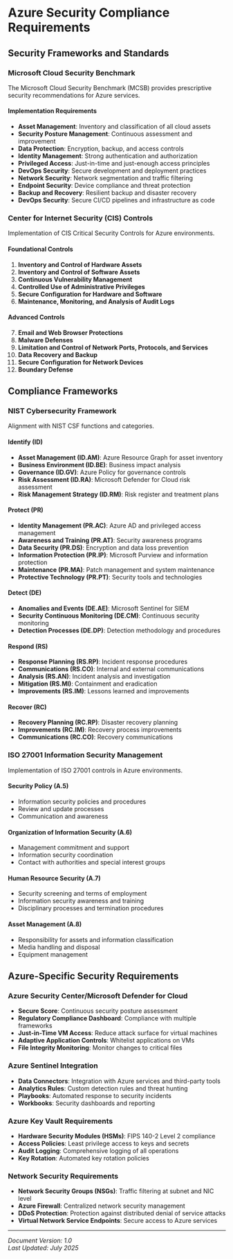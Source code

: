 # Azure Security Compliance Requirements

## Security Frameworks and Standards

### Microsoft Cloud Security Benchmark
The Microsoft Cloud Security Benchmark (MCSB) provides prescriptive security recommendations for Azure services.

#### Implementation Requirements
- **Asset Management**: Inventory and classification of all cloud assets
- **Security Posture Management**: Continuous assessment and improvement
- **Data Protection**: Encryption, backup, and access controls
- **Identity Management**: Strong authentication and authorization
- **Privileged Access**: Just-in-time and just-enough access principles
- **DevOps Security**: Secure development and deployment practices
- **Network Security**: Network segmentation and traffic filtering
- **Endpoint Security**: Device compliance and threat protection
- **Backup and Recovery**: Resilient backup and disaster recovery
- **DevOps Security**: Secure CI/CD pipelines and infrastructure as code

### Center for Internet Security (CIS) Controls
Implementation of CIS Critical Security Controls for Azure environments.

#### Foundational Controls
1. **Inventory and Control of Hardware Assets**
2. **Inventory and Control of Software Assets**
3. **Continuous Vulnerability Management**
4. **Controlled Use of Administrative Privileges**
5. **Secure Configuration for Hardware and Software**
6. **Maintenance, Monitoring, and Analysis of Audit Logs**

#### Advanced Controls
7. **Email and Web Browser Protections**
8. **Malware Defenses**
9. **Limitation and Control of Network Ports, Protocols, and Services**
10. **Data Recovery and Backup**
11. **Secure Configuration for Network Devices**
12. **Boundary Defense**

## Compliance Frameworks

### NIST Cybersecurity Framework
Alignment with NIST CSF functions and categories.

#### Identify (ID)
- **Asset Management (ID.AM)**: Azure Resource Graph for asset inventory
- **Business Environment (ID.BE)**: Business impact analysis
- **Governance (ID.GV)**: Azure Policy for governance controls
- **Risk Assessment (ID.RA)**: Microsoft Defender for Cloud risk assessment
- **Risk Management Strategy (ID.RM)**: Risk register and treatment plans

#### Protect (PR)
- **Identity Management (PR.AC)**: Azure AD and privileged access management
- **Awareness and Training (PR.AT)**: Security awareness programs
- **Data Security (PR.DS)**: Encryption and data loss prevention
- **Information Protection (PR.IP)**: Microsoft Purview and information protection
- **Maintenance (PR.MA)**: Patch management and system maintenance
- **Protective Technology (PR.PT)**: Security tools and technologies

#### Detect (DE)
- **Anomalies and Events (DE.AE)**: Microsoft Sentinel for SIEM
- **Security Continuous Monitoring (DE.CM)**: Continuous security monitoring
- **Detection Processes (DE.DP)**: Detection methodology and procedures

#### Respond (RS)
- **Response Planning (RS.RP)**: Incident response procedures
- **Communications (RS.CO)**: Internal and external communications
- **Analysis (RS.AN)**: Incident analysis and investigation
- **Mitigation (RS.MI)**: Containment and eradication
- **Improvements (RS.IM)**: Lessons learned and improvements

#### Recover (RC)
- **Recovery Planning (RC.RP)**: Disaster recovery planning
- **Improvements (RC.IM)**: Recovery process improvements
- **Communications (RC.CO)**: Recovery communications

### ISO 27001 Information Security Management
Implementation of ISO 27001 controls in Azure environments.

#### Security Policy (A.5)
- Information security policies and procedures
- Review and update processes
- Communication and awareness

#### Organization of Information Security (A.6)
- Management commitment and support
- Information security coordination
- Contact with authorities and special interest groups

#### Human Resource Security (A.7)
- Security screening and terms of employment
- Information security awareness and training
- Disciplinary processes and termination procedures

#### Asset Management (A.8)
- Responsibility for assets and information classification
- Media handling and disposal
- Equipment management

## Azure-Specific Security Requirements

### Azure Security Center/Microsoft Defender for Cloud
- **Secure Score**: Continuous security posture assessment
- **Regulatory Compliance Dashboard**: Compliance with multiple frameworks
- **Just-in-Time VM Access**: Reduce attack surface for virtual machines
- **Adaptive Application Controls**: Whitelist applications on VMs
- **File Integrity Monitoring**: Monitor changes to critical files

### Azure Sentinel Integration
- **Data Connectors**: Integration with Azure services and third-party tools
- **Analytics Rules**: Custom detection rules and threat hunting
- **Playbooks**: Automated response to security incidents
- **Workbooks**: Security dashboards and reporting

### Azure Key Vault Requirements
- **Hardware Security Modules (HSMs)**: FIPS 140-2 Level 2 compliance
- **Access Policies**: Least privilege access to keys and secrets
- **Audit Logging**: Comprehensive logging of all operations
- **Key Rotation**: Automated key rotation policies

### Network Security Requirements
- **Network Security Groups (NSGs)**: Traffic filtering at subnet and NIC level
- **Azure Firewall**: Centralized network security management
- **DDoS Protection**: Protection against distributed denial of service attacks
- **Virtual Network Service Endpoints**: Secure access to Azure services

---
*Document Version: 1.0*  
*Last Updated: July 2025*
